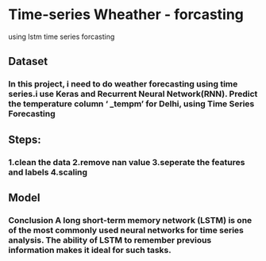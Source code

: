 # Time-series Wheather - forcasting
using lstm time series forcasting
## Dataset
### In this project, i need to do weather forecasting using time series.i use Keras and Recurrent Neural Network(RNN). Predict the temperature column ‘ _tempm’ for Delhi, using Time Series Forecasting
## Steps:
### 1.clean the data 2.remove nan value 3.seperate the features and labels 4.scaling
## Model
### Conclusion A long short-term memory network (LSTM) is one of the most commonly used neural networks for time series analysis. The ability of LSTM to remember previous information makes it ideal for such tasks.
